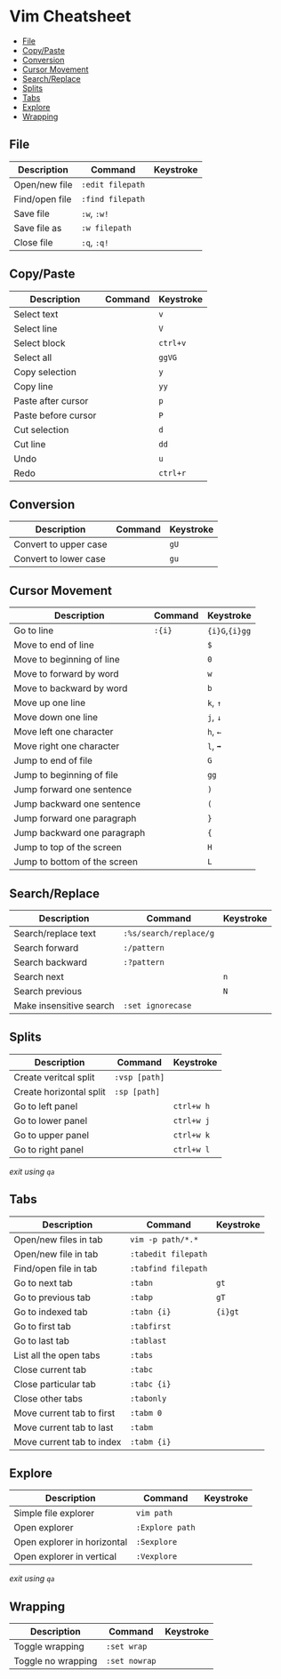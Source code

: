 # Vim Cheatsheet


- [File](#file)
- [Copy/Paste](#copypaste)
- [Conversion](#conversion)
- [Cursor Movement](#cursormovement)
- [Search/Replace](#searchreplace)
- [Splits](#splits)
- [Tabs](#tabs)
- [Explore](#explore)
- [Wrapping](#wrapping)


## File 

| Description                   | Command               | Keystroke     |
| ----------------------------- | --------------------- | ------------- | 
| Open/new file                 | `:edit filepath`      |               | 
| Find/open file                | `:find filepath`      |               | 
| Save file                     | `:w`, `:w!`           |               | 
| Save file as                  | `:w filepath`         |               | 
| Close file                    | `:q`, `:q!`           |               | 



## Copy/Paste

| Description                   | Command               | Keystroke     |
| ----------------------------- | --------------------- | ------------- | 
| Select text                   |                       | `v`           | 
| Select line                   |                       | `V`           |
| Select block                  |                       | `ctrl+v`      |
| Select all                    |                       | `ggVG`        |
| Copy selection                |                       | `y`           |
| Copy line                     |                       | `yy`          |
| Paste after cursor            |                       | `p`           |
| Paste before cursor           |                       | `P`           |
| Cut selection                 |                       | `d`           |
| Cut line                      |                       | `dd`          |
| Undo                          |                       | `u`           |
| Redo                          |                       | `ctrl+r`      |



## Conversion

| Description                   | Command               | Keystroke     |
| ----------------------------- | --------------------- | ------------- | 
| Convert to upper case         |                       | `gU`
| Convert to lower case         |                       | `gu`



## Cursor Movement

| Description                   | Command               | Keystroke     |
| ----------------------------- | --------------------- | ------------- | 
| Go to line                    | `:{i}`                | `{i}G`,`{i}gg`| 
| Move to end of line           |                       | `$`           | 
| Move to beginning of line     |                       | `0`           | 
| Move to forward by word       |                       | `w`           | 
| Move to backward by word      |                       | `b`           | 
| Move up one line              |                       | `k`, `↑`      | 
| Move down one line            |                       | `j`, `↓`      | 
| Move left one character       |                       | `h`, `←`      | 
| Move right one character      |                       | `l`, `➡`      | 
| Jump to end of file           |                       | `G`           | 
| Jump to beginning of file     |                       | `gg`          | 
| Jump forward one sentence     |                       | `)`           | 
| Jump backward one sentence    |                       | `(`           | 
| Jump forward one paragraph    |                       | `}`           | 
| Jump backward one paragraph   |                       | `{`           | 
| Jump to top of the screen     |                       | `H`           | 
| Jump to bottom of the screen  |                       | `L`           | 



## Search/Replace

| Description                   | Command               | Keystroke     |
| ----------------------------- | --------------------- | ------------- | 
| Search/replace text           | `:%s/search/replace/g`|               |
| Search forward                | `:/pattern`           |               |   
| Search backward               | `:?pattern`           |               |
| Search next                   |                       | `n`           |
| Search previous               |                       | `N`           |
| Make insensitive search       | `:set ignorecase`     |               |



## Splits

| Description                   | Command               | Keystroke     |
| ----------------------------- | --------------------- | ------------- | 
| Create veritcal split         | `:vsp [path]`         |               | 
| Create horizontal split       | `:sp [path]`          |               | 
| Go to left panel              |                       | `ctrl+w h`    | 
| Go to lower panel             |                       | `ctrl+w j`    | 
| Go to upper panel             |                       | `ctrl+w k`    | 
| Go to right panel             |                       | `ctrl+w l`    | 

*exit using `qa`*



## Tabs

| Description                   | Command               | Keystroke     |
| ----------------------------- | --------------------- | ------------- | 
| Open/new files in tab         | `vim -p path/*.*`     |               | 
| Open/new file in tab          | `:tabedit filepath`   |               | 
| Find/open file in tab         | `:tabfind filepath`   |               | 
| Go to next tab                | `:tabn`               | `gt`          | 
| Go to previous tab            | `:tabp`               | `gT`          | 
| Go to indexed tab             | `:tabn {i}`           | `{i}gt`       | 
| Go to first tab               | `:tabfirst`           |               | 
| Go to last tab                | `:tablast`            |               | 
| List all the open tabs        | `:tabs`               |               | 
| Close current tab             | `:tabc`               |               | 
| Close particular tab          | `:tabc {i}`           |               | 
| Close other tabs              | `:tabonly`            |               | 
| Move current tab to first     | `:tabm 0`             |               | 
| Move current tab to last      | `:tabm`               |               | 
| Move current tab to index     | `:tabm {i}`           |               | 



## Explore

| Description                   | Command               | Keystroke     |
| ----------------------------- | --------------------- | ------------- | 
| Simple file explorer          | `vim path`            |               | 
| Open explorer                 | `:Explore path`       |               | 
| Open explorer in horizontal   | `:Sexplore`           |               | 
| Open explorer in vertical     | `:Vexplore`           |               | 

*exit using `qa`*



## Wrapping

| Description                   | Command               | Keystroke     |
| ----------------------------- | --------------------- | ------------- | 
| Toggle wrapping               | `:set wrap`           |               |
| Toggle no wrapping            | `:set nowrap`         |               |
